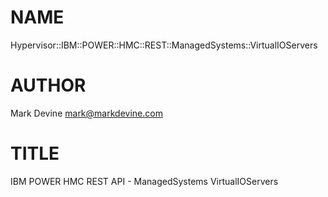 NAME
====

Hypervisor::IBM::POWER::HMC::REST::ManagedSystems::VirtualIOServers

AUTHOR
======
Mark Devine <mark@markdevine.com>

TITLE
=====
IBM POWER HMC REST API - ManagedSystems VirtualIOServers
